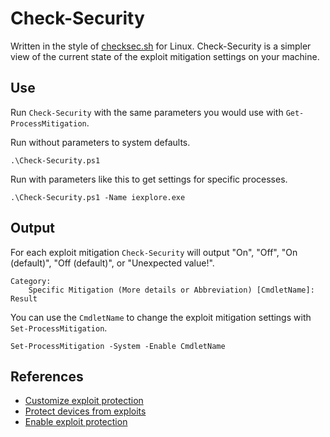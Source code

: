 # Check-Security

Written in the style of [checksec.sh](https://www.trapkit.de/tools/checksec.html) for Linux.
Check-Security is a simpler view of the current state of the exploit mitigation settings on your machine.

## Use

Run `Check-Security` with the same parameters you would use with `Get-ProcessMitigation`.

Run without parameters to system defaults.

```
.\Check-Security.ps1
```

Run with parameters like this to get settings for specific processes.

```
.\Check-Security.ps1 -Name iexplore.exe
```

## Output

For each exploit mitigation `Check-Security` will output "On", "Off", "On (default)", "Off (default)", or "Unexpected value!".

```
Category:
    Specific Mitigation (More details or Abbreviation) [CmdletName]:  Result
```

You can use the `CmdletName` to change the exploit mitigation settings with `Set-ProcessMitigation`.

```
Set-ProcessMitigation -System -Enable CmdletName
```

## References

* [Customize exploit protection](https://docs.microsoft.com/en-us/windows/security/threat-protection/windows-defender-exploit-guard/customize-exploit-protection)
* [Protect devices from exploits](https://docs.microsoft.com/en-us/windows/security/threat-protection/windows-defender-exploit-guard/exploit-protection-exploit-guard)
* [Enable exploit protection](https://docs.microsoft.com/en-us/windows/security/threat-protection/windows-defender-exploit-guard/enable-exploit-protection)